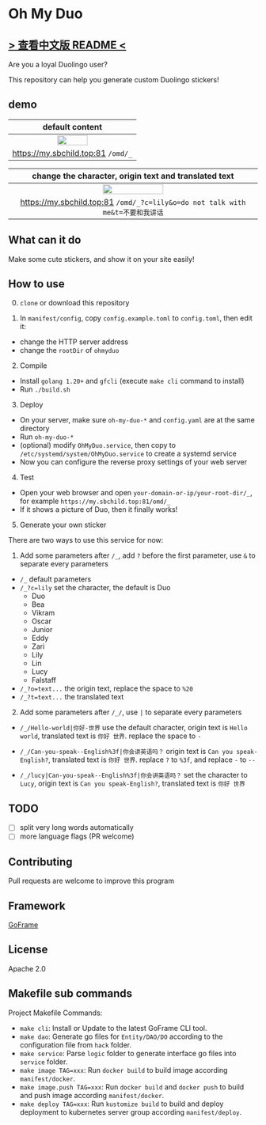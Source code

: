 # Oh My Duo

## [> 查看中文版 README <](../../README.MD)

Are you a loyal Duolingo user?

This repository can help you generate custom Duolingo stickers!

## demo

|                           default content                            |
| :------------------------------------------------------------------: |
| <img src="https://my.sbchild.top:81/omd/_?x=fj32j340if" width="50%"> |
|                  https://my.sbchild.top:81 `/omd/_`                  |

|                                  change the character, origin text and translated text                                   |
| :----------------------------------------------------------------------------------------------------------------------: |
| <img src="https://my.sbchild.top:81/omd/_?c=lily&o=do%20not%20talk%20with%20me&t=不要和我讲话&x=fyufyudtry" width="50%"> |
|                      https://my.sbchild.top:81 `/omd/_?c=lily&o=do not talk with me&t=不要和我讲话`                      |

## What can it do

Make some cute stickers, and show it on your site easily!

## How to use

0. `clone` or download this repository

1. In `manifest/config`, copy `config.example.toml` to `config.toml`, then edit it:

- change the HTTP server address
- change the `rootDir` of `ohmyduo`

2. Compile

- Install `golang 1.20+` and `gfcli` (execute `make cli` command to install)
- Run `./build.sh`

3. Deploy

- On your server, make sure `oh-my-duo-*` and `config.yaml` are at the same directory
- Run `oh-my-duo-*`
- (optional) modify `OhMyDuo.service`, then copy to `/etc/systemd/system/OhMyDuo.service` to create a systemd service
- Now you can configure the reverse proxy settings of your web server

4. Test

- Open your web browser and open `your-domain-or-ip/your-root-dir/_`, for example `https://my.sbchild.top:81/omd/_`
- If it shows a picture of Duo, then it finally works!

5. Generate your own sticker

There are two ways to use this service for now:

1. Add some parameters after `/_`, add `?` before the first parameter, use `&` to separate every parameters

- `/_` default parameters
- `/_?c=lily` set the character, the default is Duo
  - Duo
  - Bea
  - Vikram
  - Oscar
  - Junior
  - Eddy
  - Zari
  - Lily
  - Lin
  - Lucy
  - Falstaff
- `/_?o=text...` the origin text, replace the space to `%20`
- `/_?t=text...` the translated text

2. Add some parameters after `/_/`, use `|` to separate every parameters

- `/_/Hello-world|你好-世界` use the default character, origin text is `Hello world`, translated text is `你好 世界`. replace the space to `-`

- `/_/Can-you-speak--English%3f|你会讲英语吗？` origin text is `Can you speak-English?`, translated text is `你好 世界`. replace `?` to `%3f`, and replace `-` to `--`

- `/_/lucy|Can-you-speak--English%3f|你会讲英语吗？` set the character to `Lucy`, origin text is `Can you speak-English?`, translated text is `你好 世界`

## TODO

- [ ] split very long words automatically
- [ ] more language flags (PR welcome)

## Contributing

Pull requests are welcome to improve this program

## Framework

[GoFrame](https://goframe.org)

## License

Apache 2.0

## Makefile sub commands

Project Makefile Commands:

- `make cli`: Install or Update to the latest GoFrame CLI tool.
- `make dao`: Generate go files for `Entity/DAO/DO` according to the configuration file from `hack` folder.
- `make service`: Parse `logic` folder to generate interface go files into `service` folder.
- `make image TAG=xxx`: Run `docker build` to build image according `manifest/docker`.
- `make image.push TAG=xxx`: Run `docker build` and `docker push` to build and push image according `manifest/docker`.
- `make deploy TAG=xxx`: Run `kustomize build` to build and deploy deployment to kubernetes server group according `manifest/deploy`.
